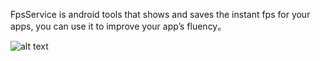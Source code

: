 FpsService is android tools that shows and saves the instant fps for your apps, you can use it to improve your app’s fluency。

![alt text](https://raw.github.com/1860yk/FpsService/master/device.png "FpsService Demo")